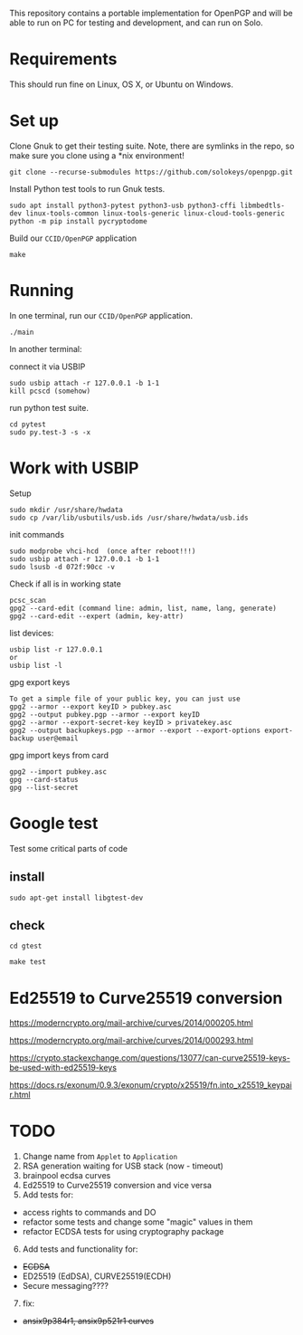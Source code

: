 This repository contains a portable implementation for OpenPGP and will be
able to run on PC for testing and development, and can run on Solo.

# Requirements

This should run fine on Linux, OS X, or Ubuntu on Windows.

# Set up

Clone Gnuk to get their testing suite.  Note, there are symlinks in the repo, so
make sure you clone using a \*nix environment!

```
git clone --recurse-submodules https://github.com/solokeys/openpgp.git
```

Install Python test tools to run Gnuk tests.

```
sudo apt install python3-pytest python3-usb python3-cffi libmbedtls-dev linux-tools-common linux-tools-generic linux-cloud-tools-generic
python -m pip install pycryptodome
```

Build our `CCID/OpenPGP` application

```
make
```

# Running

In one terminal, run our `CCID/OpenPGP` application.

```
./main
```

In another terminal: 

connect it via USBIP

```
sudo usbip attach -r 127.0.0.1 -b 1-1
kill pcscd (somehow)
```

run python test suite.

```
cd pytest 
sudo py.test-3 -s -x
```

# Work with USBIP

Setup
```
sudo mkdir /usr/share/hwdata
sudo cp /var/lib/usbutils/usb.ids /usr/share/hwdata/usb.ids
```

init commands
```
sudo modprobe vhci-hcd  (once after reboot!!!)
sudo usbip attach -r 127.0.0.1 -b 1-1
sudo lsusb -d 072f:90cc -v
```

Check if all is in working state

```
pcsc_scan
gpg2 --card-edit (command line: admin, list, name, lang, generate)
gpg2 --card-edit --expert (admin, key-attr)
```

list devices:
```
usbip list -r 127.0.0.1
or
usbip list -l
```

gpg export keys
```
To get a simple file of your public key, you can just use 
gpg2 --armor --export keyID > pubkey.asc
gpg2 --output pubkey.pgp --armor --export keyID
gpg2 --armor --export-secret-key keyID > privatekey.asc
gpg2 --output backupkeys.pgp --armor --export --export-options export-backup user@email
```

gpg import keys from card
```
gpg2 --import pubkey.asc
gpg --card-status
gpg --list-secret
```

# Google test

Test some critical parts of code

## install

`sudo apt-get install libgtest-dev`

## check

`cd gtest`

`make test`

# Ed25519 to Curve25519 conversion

https://moderncrypto.org/mail-archive/curves/2014/000205.html

https://moderncrypto.org/mail-archive/curves/2014/000293.html

https://crypto.stackexchange.com/questions/13077/can-curve25519-keys-be-used-with-ed25519-keys

https://docs.rs/exonum/0.9.3/exonum/crypto/x25519/fn.into_x25519_keypair.html

# TODO

1. Change name from `Applet` to `Application`
2. RSA generation waiting for USB stack (now - timeout)
3. brainpool ecdsa curves
4. Ed25519 to Curve25519 conversion and vice versa
5. Add tests for:
  - access rights to commands and DO
  - refactor some tests and change some "magic" values in them
  - refactor ECDSA tests for using cryptography package
6. Add tests and functionality for:
  - ~~ECDSA~~
  - ED25519 (EdDSA), CURVE25519(ECDH)
  - Secure messaging????
7. fix:
  - ~~ansix9p384r1, ansix9p521r1 curves~~


